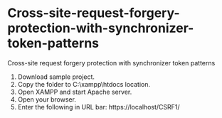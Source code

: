 # Cross-site-request-forgery-protection-with-synchronizer-token-patterns
Cross-site request  forgery protection with synchronizer token patterns
1. Download sample project.
2. Copy the folder to C:\xampp\htdocs location.
3. Open XAMPP and start Apache server.
4. Open your browser.
5. Enter the following in URL bar: https://localhost/CSRF1/
